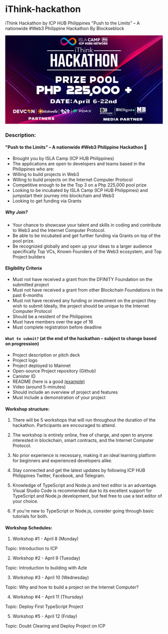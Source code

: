 # iThink-hackathon
iThink Hackathon by ICP HUB Philippines "Push to the Limits” – A nationwide #Web3 Philippine Hackathon By Blockseblock

<img src="images/Hackaton.jpg">

### Description: 
#### "Push to the Limits” – A nationwide #Web3 Philippine Hackathon 🚀

* Brought you by ISLA Camp (ICP HUB Philippines)
* The applications are open to developers and teams based in the Philippines who are:
* Willing to build projects in Web3
* Willing to build projects on the Internet Computer Protocol
* Competitive enough to be the Top 3 on a Php 225,000 pool prize
* Looking to be incubated by ISLA Camp (ICP HUB Philippines) and jumpstart their journey into blockchain and Web3
* Looking to get funding via Grants 

##### Why Join?

* Your chance to showcase your talent and skills in coding and contribute to Web3 and the Internet Computer Protocol.
* Be able to be incubated and get further funding via Grants on top of the pool prize.
* Be recognized globally and open up your ideas to a larger audience specifically Top VCs, Known Founders of the Web3 ecosystem, and Top Project builders

#### Eligibility Criteria 

* Must not have received a grant from the DFINITY Foundation on the submitted project
* Must not have received a grant from other Blockchain Foundations in the past 6-months
* Must not have received any funding or investment on the project they wish to submit
Ideally, the project should be unique to the Internet Computer Protocol
* Should be a resident of the Philippines
* Must have members over the age of 18
* Must complete registration before deadline

#### ```What to submit?``` (at the end of the hackathon – subject to change based on progression)

* Project description or pitch deck  
* Project logo
* Project deployed to Mainnet 
* Open-source Project repository (Github)
* Canister ID
* README (here is a good [(example)](https://github.com/dfinity/grant-rfps/blob/main/repo-checklist.md#blue_book-create-an-informative-readme) 
* Video (around 5-minutes)
* Should include an overview of project and features
* Must include a demonstration of your project

#### Workshop structure: 

1. There will be 5 workshops that will run throughout the duration of the hackathon. Participants are encouraged to attend. 

2. The workshop is entirely online, free of charge, and open to anyone interested in blockchain, smart contracts, and the Internet Computer Protocol.

3. No prior experience is necessary, making it an ideal learning platform for beginners and experienced developers alike.

4. Stay connected and get the latest updates by following ICP HUB Philippines Twitter, Facebook, and Telegram. 

5. Knowledge of TypeScript and Node.js and text editor is an advantage. Visual Studio Code is recommended due to its excellent support for TypeScript and Node.js development, but feel free to use a text editor of your choice.

6. If you're new to TypeScript or Node.js, consider going through basic tutorials for both.



#### Workshop Schedules: 

1. Workshop #1 - April 8 (Monday)

Topic: Introduction to ICP

2. Workshop #2 - April 9 (Tuesday) 

Topic: Introduction to building with Azle

3. Workshop #3 - April 10 (Wednesday)

Topic: Why and how to build a project on the Internet Computer?

4. Workshop #4 - April 11 (Thursday)

Topic: Deploy First TypeScript Project

5. Workshop #5 - April 12 (Friday)

Topic: Doubt Clearing and Deploy Project on ICP




